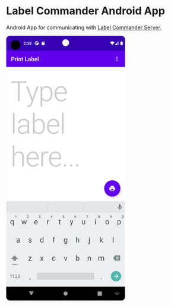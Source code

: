 # Label Commander Android App

Android App for communicating with [Label Commander Server](/heston/label-commander-server).

<img src="Screenshot.png" alt="App Screenshot" width="320">
